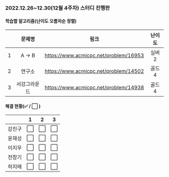 ### 2022.12.26~12.30(12월 4주차) 스터디 진행판

#### 학습할 알고리즘(난이도 오름차순 정렬)

|      |      문제명      |                             링크                             | 난이도 |
| :--: | :--------------: | :----------------------------------------------------------: | :----: |
|  1  |   A → B   | https://www.acmicpc.net/problem/16953 |  실버 2  |
|  2   |   연구소   | https://www.acmicpc.net/problem/14502 | 골드 4 |
|  3   | 서강그라운드 | https://www.acmicpc.net/problem/14938 | 골드 4 |

#### 해결 현황(:white_check_mark: / :white_large_square:  )

|        |          1           |          2           |          3           |
| :----: | :------------------: | :------------------: | :------------------: |
| 강진구 | :white_large_square: | :white_large_square: | :white_large_square: |
| 윤재성 | :white_large_square: | :white_large_square: | :white_large_square: |
| 이지우 | :white_large_square: | :white_large_square: |  :white_large_square:  |
| 전창기 | :white_large_square: | :white_large_square: |  :white_large_square:  |
| 하지애 | :white_large_square: | :white_large_square: | :white_large_square:  |
